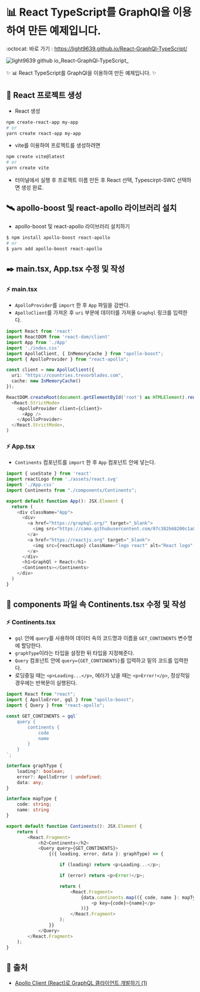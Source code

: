 # 📊 React TypeScript를 GraphQl을 이용하여 만든 예제입니다.

:octocat: 바로 가기 : https://light9639.github.io/React-GraphQl-TypeScript/

![light9639 github io_React-GraphQl-TypeScript_](https://user-images.githubusercontent.com/95972251/218047748-96ccea70-7a71-4802-a315-5bed2fe58df1.png)

:sparkles: 📊 React TypeScript를 GraphQl을 이용하여 만든 예제입니다. :sparkles:
## :tada: React 프로젝트 생성
- React 생성
```bash
npm create-react-app my-app
# or
yarn create react-app my-app
```

- vite를 이용하여 프로젝트를 생성하려면
```bash
npm create vite@latest
# or
yarn create vite
```
- 터미널에서 실행 후 프로젝트 이름 만든 후 React 선택, Typescirpt-SWC 선택하면 생성 완료.
## 🛰️ apollo-boost 및 react-apollo 라이브러리 설치
- apollo-boost 및 react-apollo 라이브러리 설치하기
```bash
$ npm install apollo-boost react-apollo
# or
$ yarn add apollo-boost react-apollo
```
## ✒️ main.tsx, App.tsx 수정 및 작성
### ⚡ main.tsx
- `ApolloProvider`를 `import` 한 후 `App` 파일을 감싼다.
- `ApolloClient`를 가져온 후 `uri` 부분에 데이터를 가져올 `Graphql` 링크를 입력한다.
```typescript
import React from 'react'
import ReactDOM from 'react-dom/client'
import App from './App'
import './index.css'
import ApolloClient, { InMemoryCache } from "apollo-boost";
import { ApolloProvider } from "react-apollo";

const client = new ApolloClient({
  uri: "https://countries.trevorblades.com",
  cache: new InMemoryCache()
});

ReactDOM.createRoot(document.getElementById('root') as HTMLElement).render(
  <React.StrictMode>
    <ApolloProvider client={client}>
      <App />
    </ApolloProvider>
  </React.StrictMode>,
)
```
### ⚡ App.tsx
- `Continents` 컴포넌트를 `import` 한 후 `App` 컴포넌트 안에 넣는다.
```typescript
import { useState } from 'react'
import reactLogo from './assets/react.svg'
import './App.css'
import Continents from "./components/Continents";

export default function App(): JSX.Element {
  return (
    <div className="App">
      <div>
        <a href="https://graphql.org/" target="_blank">
          <img src="https://camo.githubusercontent.com/07c382b68200c1a86d52d1682346e73e038b2f160c9afbc0af773fb3646882c8/68747470733a2f2f7777772e766563746f726c6f676f2e7a6f6e652f6c6f676f732f6772617068716c2f6772617068716c2d69636f6e2e737667" className="logo" alt="Vite logo" />
        </a>
        <a href="https://reactjs.org" target="_blank">
          <img src={reactLogo} className="logo react" alt="React logo" />
        </a>
      </div>
      <h1>GraphQl + React</h1>
      <Continents></Continents>
    </div>
  )
}
```
## 📝 components 파일 속 Continents.tsx 수정 및 작성
### ⚡ Continents.tsx
- `gql` 안에 `query`를 사용하여 데이터 속의 코드명과 이름을 `GET_CONTINENTS` 변수명에 할당한다.
- `graphType`이라는 타입을 설정한 뒤 타입을 지정해준다.
- `Query` 컴포넌트 안에 `query={GET_CONTINENTS}`를 입력하고 밑의 코드를 입력한다.
- 로딩중일 때는 `<p>Loading...</p>`, 에러가 났을 때는 `<p>Error!</p>`, 정상적일 경우에는 반복문이 실행된다.
```typescript
import React from "react";
import { ApolloError, gql } from "apollo-boost";
import { Query } from "react-apollo";

const GET_CONTINENTS = gql`
    query {
        continents {
            code
            name
        }
    }
`;

interface graphType {
    loading?: boolean;
    error?: ApolloError | undefined;
    data: any;
}

interface mapType {
    code: string;
    name: string
}

export default function Continents(): JSX.Element {
    return (
        <React.Fragment>
            <h2>Continents</h2>
            <Query query={GET_CONTINENTS}>
                {({ loading, error, data }: graphType) => {

                    if (loading) return <p>Loading...</p>;

                    if (error) return <p>Error!</p>;

                    return (
                        <React.Fragment>
                            {data.continents.map(({ code, name }: mapType) => (
                                <p key={code}>{name}</p>
                            ))}
                        </React.Fragment>
                    );
                }}
            </Query>
        </React.Fragment>
    );
}
```
## 📎 출처
- <a href="https://velog.io/@gwak2837/Apollo-Client-React%EB%A1%9C-GraphQL-%ED%81%B4%EB%9D%BC%EC%9D%B4%EC%96%B8%ED%8A%B8-%EA%B0%9C%EB%B0%9C%ED%95%98%EA%B8%B0-1">Apollo Client (React)로 GraphQL 클라이언트 개발하기 (1)</a>
